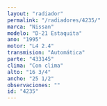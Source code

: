 ```yaml
---
layout: "radiador"
permalink: "/radiadores/4235/"
marca: "Nissan"
modelo: "D-21 Estaquita"
ano: "1995"
motor: "L4 2.4"
transmision: "Automática"
parte: "433145"
clima: "Con clima"
alto: "16 3/4"
ancho: "25 1/2"
observaciones: ""
id: "4235"
---
```


